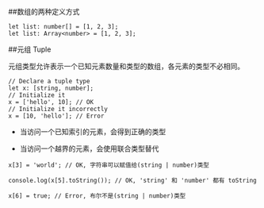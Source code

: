 ##数组的两种定义方式

```
let list: number[] = [1, 2, 3];
let list: Array<number> = [1, 2, 3];
```

##元组 Tuple

元组类型允许表示一个已知元素数量和类型的数组，各元素的类型不必相同。

```
// Declare a tuple type
let x: [string, number];
// Initialize it
x = ['hello', 10]; // OK
// Initialize it incorrectly
x = [10, 'hello']; // Error
```

- 当访问一个已知索引的元素，会得到正确的类型

- 当访问一个越界的元素，会使用联合类型替代

```
x[3] = 'world'; // OK, 字符串可以赋值给(string | number)类型

console.log(x[5].toString()); // OK, 'string' 和 'number' 都有 toString

x[6] = true; // Error, 布尔不是(string | number)类型
```
































